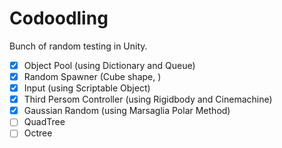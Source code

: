 # Codoodling
Bunch of random testing in Unity.

- [x] Object Pool (using Dictionary and Queue)
- [x] Random Spawner (Cube shape, )
- [x] Input (using Scriptable Object)
- [x] Third Persom Controller (using Rigidbody and Cinemachine)
- [x] Gaussian Random (using Marsaglia Polar Method)
- [ ] QuadTree
- [ ] Octree
